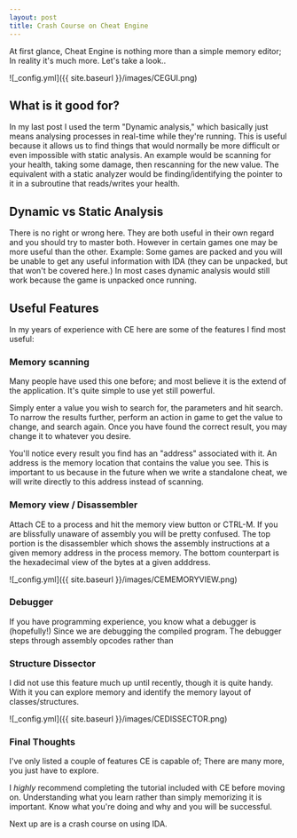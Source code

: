 ```yaml
---
layout: post
title: Crash Course on Cheat Engine
---
```


At first glance, Cheat Engine is nothing more than a simple memory editor; In reality it's much more. Let's take a look..

![_config.yml]({{ site.baseurl }}/images/CEGUI.png)


## What is it good for?

In my last post I used the term "Dynamic analysis," which basically just means analysing processes in real-time while they're running. This is useful because it allows us to find things that would normally be more difficult or even impossible with static analysis. An example would be scanning for your health, taking some damage, then rescanning for the new value. The equivalent with a static analyzer would be finding/identifying the pointer to it in a subroutine that reads/writes your health. 

## Dynamic vs Static Analysis

There is no right or wrong here. They are both useful in their own regard and you should try to master both. However in certain games one may be more useful than the other. Example: Some games are packed and you will be unable to get any useful information with IDA (they can be unpacked, but that won't be covered here.) In most cases dynamic analysis would still work because the game is unpacked once running.

## Useful Features

In my years of experience with CE here are some of the features I find most useful:

### Memory scanning

Many people have used this one before; and most believe it is the extend of the application. It's quite simple to use yet still powerful.

Simply enter a value you wish to search for, the parameters and hit search. To narrow the results further, perform an action in game to get the value to change, and search again. Once you have found the correct result, you may change it to whatever you desire.

You'll notice every result you find has an "address" associated with it. An address is the memory location that contains the value you see. This is important to us because in the future when we write a standalone cheat, we will write directly to this address instead of scanning.

### Memory view / Disassembler

Attach CE to a process and hit the memory view button or CTRL-M. If you are blissfully unaware of assembly you will be pretty confused. The top portion is the disassembler which shows the assembly instructions at a given memory address in the process memory. The bottom counterpart is the hexadecimal view of the bytes at a given adddress.

![_config.yml]({{ site.baseurl }}/images/CEMEMORYVIEW.png)

### Debugger

If you have programming experience, you know what a debugger is (hopefully!)
Since we are debugging the compiled program. The debugger steps through assembly opcodes rather than 

### Structure Dissector

I did not use this feature much up until recently, though it is quite handy. With it you can explore memory and identify the memory layout of classes/structures.

![_config.yml]({{ site.baseurl }}/images/CEDISSECTOR.png)

### Final Thoughts

I've only listed a couple of features CE is capable of; There are many more, you just have to explore.

I _highly_ recommend completing the tutorial included with CE before moving on. Understanding what you learn rather than simply memorizing it is important. Know what you're doing and why and you will be successful.

Next up are is a crash course on using IDA.








